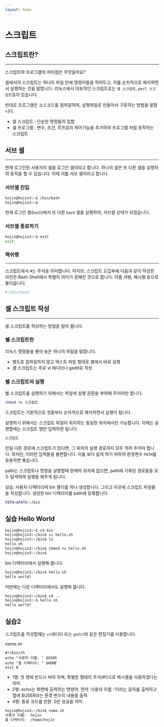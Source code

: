 ```yaml
---
layout: home
---
```


# 스크립트

## 스크립트란?
---
스크립트와 프로그램의 차이점은 무엇일까요?  

셀에서의 스크립트는 하나의 파일 안에 명령어들을 적어두고, 이를 순차적으로 해석하면서 실행하는 것을 말합니다. 리눅스에서 대표적인 스크립트로는 `셀 스크립트`, `perl 스크립트`등이 있습니다.  

반대로 프로그램은 소스코드를 컴파일하여, 실행파일로 만들어서 구동하는 방법을 말합니다.

* 셀 스크립트 : 단순한 명령들의 집합
* 셀 프로그램 : 변수, 조건, 루프등의 제어기능을 추가하여 프로그램 처럼 동작하는 스크립트



## 서브 셀
---
현재 로그인된 사용자의 셀을 로그인 셀이라고 합니다. 하나의 셀은 또 다른 셀을 실행하여 동작을 할 수 있습니다. 
이때 이를 서브 셀이라고 합니다.

### 서브셀 진입
```bash
hojin@hojin3:~$ /bin/bash
hojin@hojin3:~$
```

현재 로그인 셀(`bash`)에서 또 다른 `bash` 셀을 실행하여, 서브셀 상태가 되었습니다. 

### 서브셀 종료하기
```bash
hojin@hojin3:~$ exit
exit
```

### 해쉬뱅
---
스크립트에서 `#`는 주석을 의미합니다. 하지만, 스크립트 도입부에 다음과 같이 작성한 라인은 Bash Shell에서 특별히 의미가 정해진 것으로 합니다. 이를 셔뱅, 해시뱅 등으로 불리웁니다.
```bash
#!/bin/bash
```


## 셀 스크립트 작성
---
셀 스크립트를 작성하는 방법을 알아 봅니다.

### 쉘 스크립트란
리눅스 명령들을 뫃아 놓은 하나의 파일을 말합니다.

* 별도로 컴파일하지 않고 텍스트 파일 형태로 셸에서 바로 실행
* 셸 스크립트는 주로 vi 에디터나 gedit로 작성

### 쉘 스크립트의 실행
쉘 스크립트를 실행하기 위해서는 파일에 실행 권환을 부여해 주어야만 합니다. 

```bash
chmod +x 스크립트
```
스크립트는 기본적으로 첫줄부터 순차적으로 해석하면서 실행이 됩니다.


실행하기 위해서는 스크립트 파일이 위치하는 동일한 위치에서만 가능합니다.
이때는 실행할때는 스크립트 명만 입력하면 됩니다.
```bash
스크립트
```

만일 다른 경로에 스크립트가 있다면, 그 위치의 실행 경로까지 모두 적어 주어야 합니다.
하지만, 이러한 입력들을 불편합니다. 이를 보다 쉽게 하기 위하여 환경변수 `PATH`를 응용하면 좋습니다.

path는 스크립트나 명령을 실행할때 현재의 위치에 없으면, path에 기록된 경로들을 모두 탐색하여 실행을 해주게 됩니다.

실습:
사용자 디렉터리에 bin 폴더를 하나 생성합니다. 그리고 이곳에 스크립트 파일들을 작성합니다. 생성한 bin 디렉터리를 path에 등록합니다.

```bash
PATH=$PATH:~/bin
```


## 실습 Hello World

```bash
hojin@hojin3:~$ cd bin
hojin@hojin3:~/bin$ vi hello.sh
hojin@hojin3:~/bin$ ls
hello.sh
hojin@hojin3:~/bin$ chmod +x hello.sh
hojin@hojin3:~/bin$
```

bin 디렉터리에서 실행해 봅니다.
```bash
hojin@hojin3:~/bin$ hello.sh
hello world!
```

이번에는 다른 디렉터리에서도 실행해 봅니다.
```bash
hojin@hojin3:~/bin$ cd ..
hojin@hojin3:~$ hello.sh
hello world!
```


## 실습2
스크립트를 작성할때는 `vi`에디터 또는 `gedit`와 같은 편집기를 사용합니다.

name.sh
```
#!/bin/sh
echo "사용자 이름: " $USER
echo "홈 디렉터리: " $HOME
exit 0
```
* 1행: 첫 행에 반드시 써야 하며, 특별한 형태의 주석(#!)으로 배시셸을 사용하겠다는 의미
* 2행: echo는 화면에 출력하는 명령어. 먼저 ‘사용자 이름 :’이라는 글자를 출력하고 옆에 $USER라는 환경 변수의 내용을 출력
* 4행: 종료 코드를 반환. 0은 성공을 의미

```bash
hojin@hojin3:~/bin$ name.sh
사용자 이름:  hojin
홈 디렉터리:  /home/hojin
```


